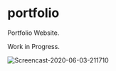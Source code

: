 # portfolio
Portfolio Website.

Work in Progress.


![Screencast-2020-06-03-211710](https://user-images.githubusercontent.com/16894718/83791924-0073be00-a6b8-11ea-947a-8063fc85f0cf.gif)
